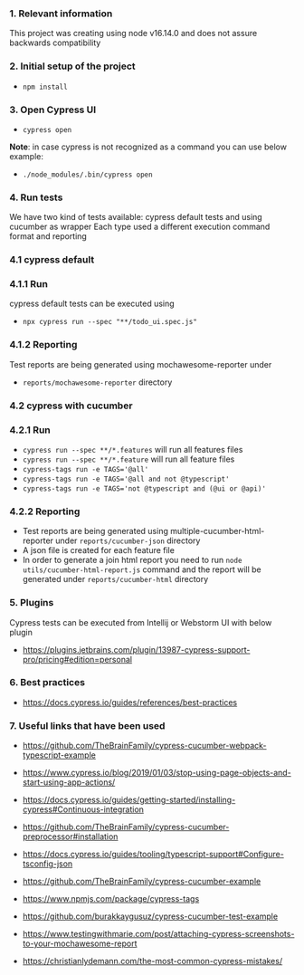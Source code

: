 ### 1. Relevant information
This project was creating using node v16.14.0 and does not assure backwards compatibility

### 2. Initial setup of the project
- `npm install`

### 3. Open Cypress UI
- `cypress open`

<b>Note</b>: in case cypress is not recognized as a command you can use below example:
- `./node_modules/.bin/cypress open`

### 4. Run tests
We have two kind of tests available: cypress default tests and using cucumber as wrapper
Each type used a different execution command format and reporting

### 4.1 cypress default
### 4.1.1 Run
cypress default tests can be executed using 
- `npx cypress run --spec "**/todo_ui.spec.js"`
### 4.1.2 Reporting 
Test reports are being generated using mochawesome-reporter under 
- `reports/mochawesome-reporter` directory

### 4.2 cypress with cucumber
### 4.2.1 Run
- `cypress run --spec **/*.features` will run all features files
- `cypress run --spec **/*.feature` will run all feature files
- `cypress-tags run -e TAGS='@all'` 
- `cypress-tags run -e TAGS='@all and not @typescript'`
- `cypress-tags run -e TAGS='not @typescript and (@ui or @api)'`
### 4.2.2 Reporting
- Test reports are being generated using multiple-cucumber-html-reporter under
`reports/cucumber-json` directory 
- A json file is created for each feature file
- In order to generate a join html report 
you need to run `node utils/cucumber-html-report.js` command and the report will be generated 
under `reports/cucumber-html` directory

### 5. Plugins
Cypress tests can be executed from Intellij or Webstorm UI with below plugin
- https://plugins.jetbrains.com/plugin/13987-cypress-support-pro/pricing#edition=personal

### 6. Best practices
- https://docs.cypress.io/guides/references/best-practices

### 7. Useful links that have been used
- https://github.com/TheBrainFamily/cypress-cucumber-webpack-typescript-example
- https://www.cypress.io/blog/2019/01/03/stop-using-page-objects-and-start-using-app-actions/
- https://docs.cypress.io/guides/getting-started/installing-cypress#Continuous-integration
- https://github.com/TheBrainFamily/cypress-cucumber-preprocessor#installation
- https://docs.cypress.io/guides/tooling/typescript-support#Configure-tsconfig-json
- https://github.com/TheBrainFamily/cypress-cucumber-example
- https://www.npmjs.com/package/cypress-tags

- https://github.com/burakkaygusuz/cypress-cucumber-test-example
- https://www.testingwithmarie.com/post/attaching-cypress-screenshots-to-your-mochawesome-report
- https://christianlydemann.com/the-most-common-cypress-mistakes/